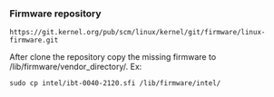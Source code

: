 ### Firmware repository
```
https://git.kernel.org/pub/scm/linux/kernel/git/firmware/linux-firmware.git
```
After clone the repository copy the missing firmware to /lib/firmware/vendor_directory/. Ex: 
```
sudo cp intel/ibt-0040-2120.sfi /lib/firmware/intel/
```
